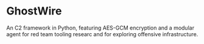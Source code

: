 # GhostWire
An  C2 framework in Python, featuring AES-GCM encryption and a modular agent for red team tooling researc and  for exploring offensive infrastructure.
